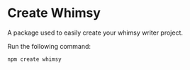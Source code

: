 # Create Whimsy

A package used to easily create your whimsy writer project.

Run the following command:

```bash
npm create whimsy
```
